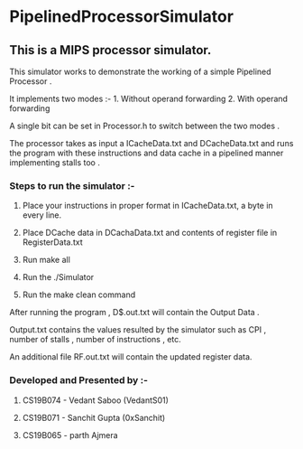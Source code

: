 # PipelinedProcessorSimulator

## This is a MIPS processor simulator.

This simulator works to demonstrate the working of a simple Pipelined Processor .

It implements two modes :- 1. Without operand forwarding 2. With operand forwarding

A single bit can be set in Processor.h to switch between the two modes .

The processor takes as input a ICacheData.txt and DCacheData.txt and runs the program with these instructions and data cache in a pipelined manner implementing stalls too .

### Steps to run the simulator :-

1. Place your instructions in proper format in ICacheData.txt, a byte in every line.

2. Place DCache data in DCachaData.txt and contents of register file in RegisterData.txt

3. Run make all

4. Run the ./Simulator

5. Run the make clean command

After running the program , D$.out.txt will contain the Output Data .

Output.txt contains the values resulted by the simulator such as CPI , number of stalls , number of instructions , etc.

An additional file RF.out.txt will contain the updated register data.

### Developed and Presented by :-

1. CS19B074 - Vedant Saboo (VedantS01)

2. CS19B071 - Sanchit Gupta (0xSanchit)

3. CS19B065 - parth Ajmera
